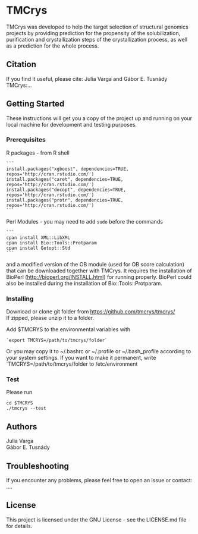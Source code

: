 
# TMCrys

TMCrys was developed to help the target selection of structural genomics projects by providing prediction
for the propensity of the solubilization, purification and crystallization steps of the crystallization 
process, as well as a prediction for the whole process.


## Citation
If you find it useful, please cite:
Julia Varga and Gábor E. Tusnády  
TMCrys:...

## Getting Started

These instructions will get you a copy of the project up and running on your local machine for development and testing purposes. 

### Prerequisites

R packages - from R shell

	```	
	install.packages("xgboost", dependencies=TRUE, repos='http://cran.rstudio.com/')
	install.packages("caret", dependencies=TRUE, repos='http://cran.rstudio.com/')	
	install.packages("docopt", dependencies=TRUE, repos='http://cran.rstudio.com/')	
	install.packages("protr", dependencies=TRUE, repos='http://cran.rstudio.com/')
	```


Perl Modules - you may need to add `sudo` before the commands

	```	
	cpan install XML::LibXML	
	cpan install Bio::Tools::Protparam
	cpan install Getopt::Std	
	```

and a modified version of the OB module (used for OB score calculation) that can be downloaded together with TMCrys. It requires the installation of BioPerl (http://bioperl.org/INSTALL.html) for running properly. BioPerl could also be installed during the installation of Bio::Tools::Protparam.



### Installing

Download or clone git folder from https://github.com/tmcrys/tmcrys/  
If zipped, please unzip it to a folder.

Add $TMCRYS to the environmental variables with

	`export TMCRYS=/path/to/tmcrys/folder`
Or you may copy it to ~/.bashrc or ~/.profile or ~/.bash_profile according to your system settings.
If you want to make it permanent, write `TMCRYS=/path/to/tmcrys/folder to /etc/environment


### Test
Please run
```
cd $TMCRYS
./tmcrys --test
```
## Authors
Julia Varga  
Gábor E. Tusnády

## Troubleshooting
If you encounter any problems, please feel free to open an issue or contact: ....

## License
This project is licensed under the GNU License - see the LICENSE.md file for details.
